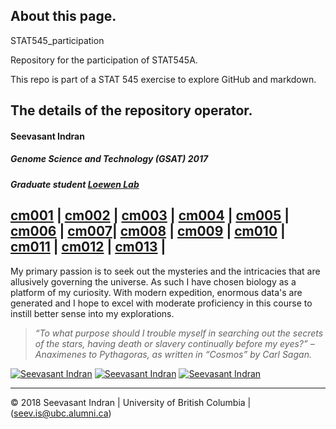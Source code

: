 About this page.
---------------  

STAT545_participation

Repository for the participation of STAT545A.

This repo is part of a STAT 545 exercise to explore GitHub and markdown.


The details of the repository operator.
---
#### **Seevasant Indran**
##### *Genome Science and Technology (GSAT) 2017*
##### Graduate student [Loewen Lab](http://www.loewenlab.ca/research-scope/) 


[cm001](https://github.com/zeeva85/STAT545A_participation/tree/master/cm001) \| 
[cm002](https://github.com/zeeva85/STAT545A_participation/tree/master/cm002) \| 
[cm003](https://github.com/zeeva85/STAT545A_participation/tree/master/cm003) \|
[cm004](https://github.com/zeeva85/STAT545A_participation/tree/master/cm004) \| 
[cm005](https://github.com/zeeva85/STAT545A_participation/tree/master/cm005) \| 
[cm006](https://github.com/zeeva85/STAT545A_participation/blob/master/cm006/cm006-exercise.md) \|
[cm007](https://github.com/zeeva85/STAT545A_participation/blob/master/cm007/cm007-exercise.md)\|
[cm008](https://github.com/zeeva85/STAT545A_participation/blob/master/cm008/cm008-exercise.md) \| 
[cm009](https://github.com/zeeva85/STAT545A_participation/blob/master/cm009/cm009-exercise.Rmd) \| 
[cm010](https://github.com/zeeva85/STAT545A_participation/blob/master/cm010/cm010.md) \|
[cm011](https://github.com/zeeva85/STAT545A_participation/blob/master/cm011/cm011-exercise.Rmd) \| 
[cm012](https://github.com/zeeva85/STAT545A_participation/blob/master/cm012/cm012.Rmd) \| 
[cm013](https://github.com/zeeva85/STAT545A_participation/blob/master/cm013/cm013.Rmd) \|
---


My primary passion is to seek out the mysteries and the intricacies that are allusively governing the universe. As such I have chosen biology as a platform of my curiosity. With modern expedition, enormous data's are generated and I hope to excel with moderate proficiency in this course to instill better sense into my explorations.

> *“To what purpose should I trouble myself in searching out the secrets of the stars, having death or slavery continually before my eyes?” – Anaximenes to Pythagoras, as written in “Cosmos” by Carl Sagan.*


[![Seevasant Indran](https://cdn3.iconfinder.com/data/icons/free-social-icons/67/twitter_circle_black-32.png)](https://twitter.com/zeeva85) [![Seevasant Indran](https://cdn3.iconfinder.com/data/icons/free-social-icons/67/linkedin_circle_black-32.png)](https://my.linkedin.com/in/seevasantindran) [![Seevasant Indran](https://cdn3.iconfinder.com/data/icons/picons-social/57/18-youtube-32.png)](https://www.youtube.com/user/szeeva85) 

---
:copyright: 2018 Seevasant Indran \| University of British Columbia \| (seev.is@ubc.alumni.ca)
